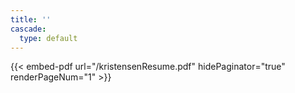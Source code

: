 ```yaml
---
title: ''
cascade:
  type: default
---
```


{{< embed-pdf url="/kristensenResume.pdf" hidePaginator="true" renderPageNum="1" >}}